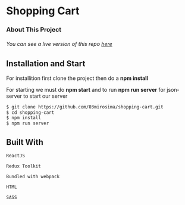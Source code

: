 # Shopping Cart

### About This Project

###### You can see a live version of this repo <a href="https://dulcet-biscuit-8b55b7.netlify.app/" target="_blank">here</a>

## Installation and Start

For installition first clone the project then do a __npm install__ 

For starting we must do __npm start__ and to run __npm run server__ for json-server to start our server

```bash
$ git clone https://github.com/03mirosima/shopping-cart.git
$ cd shopping-cart
$ npm install
$ npm run server
```

## Built With

```
ReactJS

Redux Toolkit

Bundled with webpack

HTML

SASS




```
